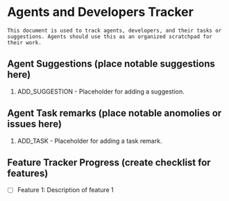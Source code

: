 # Agents and Developers Tracker
    This document is used to track agents, developers, and their tasks or suggestions. Agents should use this as an organized scratchpad for their work.

## Agent Suggestions (place notable suggestions here)

1. ADD_SUGGESTION - Placeholder for adding a suggestion.

## Agent Task remarks (place notable anomolies or issues here)

1. ADD_TASK - Placeholder for adding a task remark.

## Feature Tracker Progress (create checklist for features)

- [ ] Feature 1: Description of feature 1
